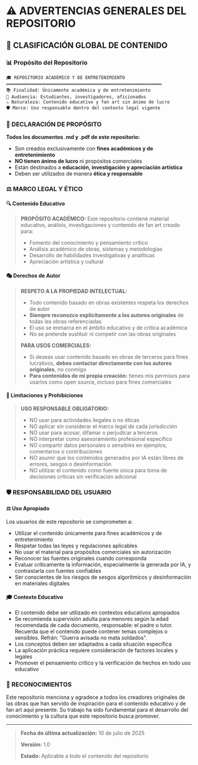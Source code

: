 # ⚠️ ADVERTENCIAS GENERALES DEL REPOSITORIO

## 🚨 CLASIFICACIÓN GLOBAL DE CONTENIDO

### 📊 Propósito del Repositorio

```
🎓 REPOSITORIO ACADÉMICO Y DE ENTRETENIMIENTO
═══════════════════════════════════════════════════════════
📚 Finalidad: Únicamente académica y de entretenimiento
🎯 Audiencia: Estudiantes, investigadores, aficionados
⚠️ Naturaleza: Contenido educativo y fan art sin ánimo de lucro
🛡️ Marco: Uso responsable dentro del contexto legal vigente
```

### 🎯 DECLARACIÓN DE PROPÓSITO

**Todos los documentos .md y .pdf de este repositorio:**
- Son creados exclusivamente con **fines académicos y de entretenimiento**
- **NO tienen ánimo de lucro** ni propósitos comerciales
- Están destinados a **educación, investigación y apreciación artística**
- Deben ser utilizados de manera **ética y responsable**

### ⚖️ MARCO LEGAL Y ÉTICO

#### 🔍 Contenido Educativo
> **PROPÓSITO ACADÉMICO:** Este repositorio contiene material educativo, análisis, investigaciones y contenido de fan art creado para:
> - Fomento del conocimiento y pensamiento crítico
> - Análisis académico de obras, sistemas y metodologías
> - Desarrollo de habilidades investigativas y analíticas
> - Apreciación artística y cultural

#### 🎭 Derechos de Autor
> **RESPETO A LA PROPIEDAD INTELECTUAL:**
> - Todo contenido basado en obras existentes respeta los derechos de autor
> - **Siempre reconozco explícitamente a los autores originales** de todas las obras referenciadas
> - El uso se enmarca en el ámbito educativo y de crítica académica
> - No se pretende sustituir ni competir con las obras originales
>
> **PARA USOS COMERCIALES:**
> - Si deseas usar contenido basado en obras de terceros para fines lucrativos, **debes contactar directamente con los autores originales**, no conmigo
> - **Para contenidos de mi propia creación:** tienes mis permisos para usarlos como open source, incluso para fines comerciales

#### 🚫 Limitaciones y Prohibiciones
> **USO RESPONSABLE OBLIGATORIO:**
> - NO usar para actividades ilegales o no éticas
> - NO aplicar sin considerar el marco legal de cada jurisdicción
> - NO usar para acosar, difamar o perjudicar a terceros
> - NO interpretar como asesoramiento profesional específico
> - NO compartir datos personales o sensibles en ejemplos, comentarios o contribuciones
> - NO asumir que los contenidos generados por IA están libres de errores, sesgos o desinformación
> - NO utilizar el contenido como fuente única para toma de decisiones críticas sin verificación adicional

### 🛡️ RESPONSABILIDAD DEL USUARIO

#### ⚖️ Uso Apropiado
Los usuarios de este repositorio se comprometen a:
- Utilizar el contenido únicamente para fines académicos y de entretenimiento
- Respetar todas las leyes y regulaciones aplicables
- No usar el material para propósitos comerciales sin autorización
- Reconocer las fuentes originales cuando corresponda
- Evaluar críticamente la información, especialmente la generada por IA, y contrastarla con fuentes confiables
- Ser conscientes de los riesgos de sesgos algorítmicos y desinformación en materiales digitales

#### 🎓 Contexto Educativo
- El contenido debe ser utilizado en contextos educativos apropiados
- Se recomienda supervisión adulta para menores según la edad recomendada de cada documento, responsable: el padre o tutor. Recuerda que el contenido puede contener temas complejos o sensibles. Refrán: "Guerra avisada no mata soldados".
- Los conceptos deben ser adaptados a cada situación específica
- La aplicación práctica requiere consideración de factores locales y legales
- Promover el pensamiento crítico y la verificación de hechos en todo uso educativo

### 🌟 RECONOCIMIENTOS

Este repositorio menciona y agradece a todos los creadores originales de las obras que han servido de inspiración para el contenido educativo y de fan art aquí presente. Su trabajo ha sido fundamental para el desarrollo del conocimiento y la cultura que este repositorio busca promover.

---

> **Fecha de última actualización:** 10 de julio de 2025
> 
> **Versión:** 1.0
> 
> **Estado:** Aplicable a todo el contenido del repositorio